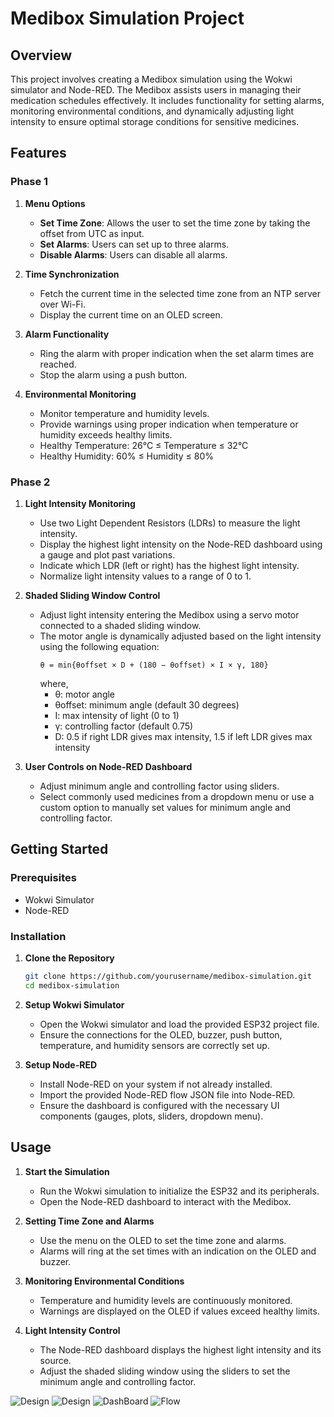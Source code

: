 # Medibox Simulation Project

## Overview

This project involves creating a Medibox simulation using the Wokwi simulator and Node-RED. The Medibox assists users in managing their medication schedules effectively. It includes functionality for setting alarms, monitoring environmental conditions, and dynamically adjusting light intensity to ensure optimal storage conditions for sensitive medicines.

## Features

### Phase 1

1. **Menu Options**
    - **Set Time Zone**: Allows the user to set the time zone by taking the offset from UTC as input.
    - **Set Alarms**: Users can set up to three alarms.
    - **Disable Alarms**: Users can disable all alarms.

2. **Time Synchronization**
    - Fetch the current time in the selected time zone from an NTP server over Wi-Fi.
    - Display the current time on an OLED screen.

3. **Alarm Functionality**
    - Ring the alarm with proper indication when the set alarm times are reached.
    - Stop the alarm using a push button.

4. **Environmental Monitoring**
    - Monitor temperature and humidity levels.
    - Provide warnings using proper indication when temperature or humidity exceeds healthy limits.
    - Healthy Temperature: 26°C ≤ Temperature ≤ 32°C
    - Healthy Humidity: 60% ≤ Humidity ≤ 80%

### Phase 2

1. **Light Intensity Monitoring**
    - Use two Light Dependent Resistors (LDRs) to measure the light intensity.
    - Display the highest light intensity on the Node-RED dashboard using a gauge and plot past variations.
    - Indicate which LDR (left or right) has the highest light intensity.
    - Normalize light intensity values to a range of 0 to 1.

2. **Shaded Sliding Window Control**
    - Adjust light intensity entering the Medibox using a servo motor connected to a shaded sliding window.
    - The motor angle is dynamically adjusted based on the light intensity using the following equation:
      ```
      θ = min{θoffset × D + (180 − θoffset) × I × γ, 180}
      ```
      where,
      - θ: motor angle
      - θoffset: minimum angle (default 30 degrees)
      - I: max intensity of light (0 to 1)
      - γ: controlling factor (default 0.75)
      - D: 0.5 if right LDR gives max intensity, 1.5 if left LDR gives max intensity

3. **User Controls on Node-RED Dashboard**
    - Adjust minimum angle and controlling factor using sliders.
    - Select commonly used medicines from a dropdown menu or use a custom option to manually set values for minimum angle and controlling factor.

## Getting Started

### Prerequisites

- Wokwi Simulator
- Node-RED

### Installation

1. **Clone the Repository**

   ```bash
   git clone https://github.com/yourusername/medibox-simulation.git
   cd medibox-simulation
   ```

2. **Setup Wokwi Simulator**

   - Open the Wokwi simulator and load the provided ESP32 project file.
   - Ensure the connections for the OLED, buzzer, push button, temperature, and humidity sensors are correctly set up.

3. **Setup Node-RED**

   - Install Node-RED on your system if not already installed.
   - Import the provided Node-RED flow JSON file into Node-RED.
   - Ensure the dashboard is configured with the necessary UI components (gauges, plots, sliders, dropdown menu).

## Usage

1. **Start the Simulation**

   - Run the Wokwi simulation to initialize the ESP32 and its peripherals.
   - Open the Node-RED dashboard to interact with the Medibox.

2. **Setting Time Zone and Alarms**

   - Use the menu on the OLED to set the time zone and alarms.
   - Alarms will ring at the set times with an indication on the OLED and buzzer.

3. **Monitoring Environmental Conditions**

   - Temperature and humidity levels are continuously monitored.
   - Warnings are displayed on the OLED if values exceed healthy limits.

4. **Light Intensity Control**

   - The Node-RED dashboard displays the highest light intensity and its source.
   - Adjust the shaded sliding window using the sliders to set the minimum angle and controlling factor.

![Design](https://github.com/jaliyanimanthako/Smart-medibox/assets/161110418/6ba12f58-fbbd-4b25-991a-dcaa55abeb87)
![Design](https://github.com/jaliyanimanthako/Smart-medibox/assets/161110418/89fc9780-eb77-40e9-b5fa-a9099fc217d3)
![DashBoard](https://github.com/jaliyanimanthako/Smart-medibox/assets/161110418/d5849a12-715d-4d25-9627-c5b2c9bb7af9)
![Flow](https://github.com/jaliyanimanthako/Smart-medibox/assets/161110418/8321e8b4-9bcb-4d78-82a3-a799482366d9)



